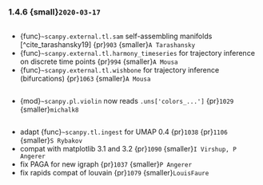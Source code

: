 ### 1.4.6 {small}`2020-03-17`

~~~{rubric} Functionality in `external`
~~~

- {func}`~scanpy.external.tl.sam` self-assembling manifolds [^cite_tarashansky19] {pr}`903` {smaller}`A Tarashansky`
- {func}`~scanpy.external.tl.harmony_timeseries` for trajectory inference on discrete time points {pr}`994` {smaller}`A Mousa`
- {func}`~scanpy.external.tl.wishbone` for trajectory inference (bifurcations) {pr}`1063` {smaller}`A Mousa`

```{rubric} Code design
```

- {mod}`~scanpy.pl.violin` now reads `.uns['colors_...']` {pr}`1029` {smaller}`michalk8`

```{rubric} Bug fixes
```

- adapt {func}`~scanpy.tl.ingest` for UMAP 0.4 {pr}`1038` {pr}`1106` {smaller}`S Rybakov`
- compat with matplotlib 3.1 and 3.2 {pr}`1090` {smaller}`I Virshup, P Angerer`
- fix PAGA for new igraph {pr}`1037` {smaller}`P Angerer`
- fix rapids compat of louvain {pr}`1079` {smaller}`LouisFaure`
